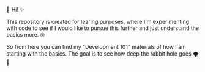 👋 Hi! ✨

This repository is created for learing purposes, where I'm experimenting with code to see if I would like to pursue this further and just understand the basics more. 🤓

So from here you can find my "Development 101" materials of how I am starting with the basics. The goal is to see how deep the rabbit hole goes 🌪️ 🌺
